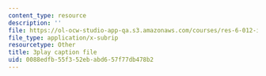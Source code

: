 ```yaml
---
content_type: resource
description: ''
file: https://ol-ocw-studio-app-qa.s3.amazonaws.com/courses/res-6-012-introduction-to-probability-spring-2018/0088edfb55f352ebabd657f77db478b2_PaI-oaOBHKU.vtt
file_type: application/x-subrip
resourcetype: Other
title: 3play caption file
uid: 0088edfb-55f3-52eb-abd6-57f77db478b2
---
```

